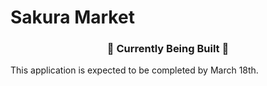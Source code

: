 # Sakura Market

<h3 align="center">🚧 Currently Being Built 🚧 </h3>

This application is expected to be completed by March 18th. 
